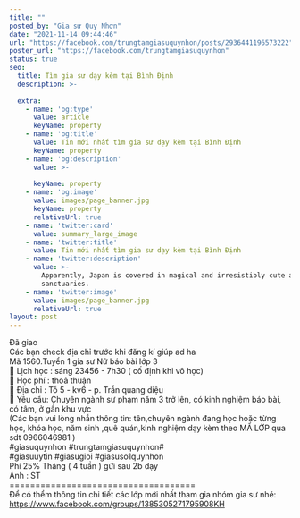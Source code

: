 ```yaml
---
title: ""
posted_by: "Gia sư Quy Nhơn"
date: "2021-11-14 09:44:46"
url: "https://facebook.com/trungtamgiasuquynhon/posts/2936441196573222"
poster_url: "https://facebook.com/trungtamgiasuquynhon"
status: true
seo:
  title: Tìm gia sư dạy kèm tại Bình Định
  description: >-
    
  extra:
    - name: 'og:type'
      value: article
      keyName: property
    - name: 'og:title'
      value: Tin mới nhất tìm gia sư dạy kèm tại Bình Định
      keyName: property
    - name: 'og:description'
      value: >-
        
      keyName: property
    - name: 'og:image'
      value: images/page_banner.jpg
      keyName: property
      relativeUrl: true
    - name: 'twitter:card'
      value: summary_large_image
    - name: 'twitter:title'
      value: Tin mới nhất tìm gia sư dạy kèm tại Bình Định
    - name: 'twitter:description'
      value: >-
        Apparently, Japan is covered in magical and irresistibly cute animal
        sanctuaries.
    - name: 'twitter:image'
      value: images/page_banner.jpg
      relativeUrl: true
layout: post
---
```

Đã giao<br>Các bạn check địa chỉ trước khi đăng kí giúp ad ha<br>Mã 1560.Tuyển 1 gia sư Nữ báo bài lớp 3<br>🧐 Lịch học : sáng 23456 - 7h30 ( cố định khi vô học)<br>🧐 Học phí : thoả thuận<br>🧐 Địa chỉ : Tổ 5 - kv6 - p. Trần quang diệu<br>🧐 Yêu cầu: Chuyên ngành sư phạm năm 3 trở lên, có kinh nghiệm báo bài, có tâm, ở gần khu vực<br>(Các bạn vui lòng nhắn thông tin: tên,chuyên ngành đang học hoặc từng học, khóa học, năm sinh ,quê quán,kinh nghiệm dạy kèm theo MÃ LỚP qua sdt 0966046981 )<br>#giasuquynhon #trungtamgiasuquynhon#<br>#giasuuytin #giasugioi #giasuso1quynhon<br>Phí 25% Tháng ( 4 tuần ) gửi sau 2b dạy<br>Ảnh : ST<br>====================================<br>Để có thểm thông tin chi tiết các lớp mới nhất tham gia nhóm gia sư nhé: https://www.facebook.com/groups/1385305271795908KH
